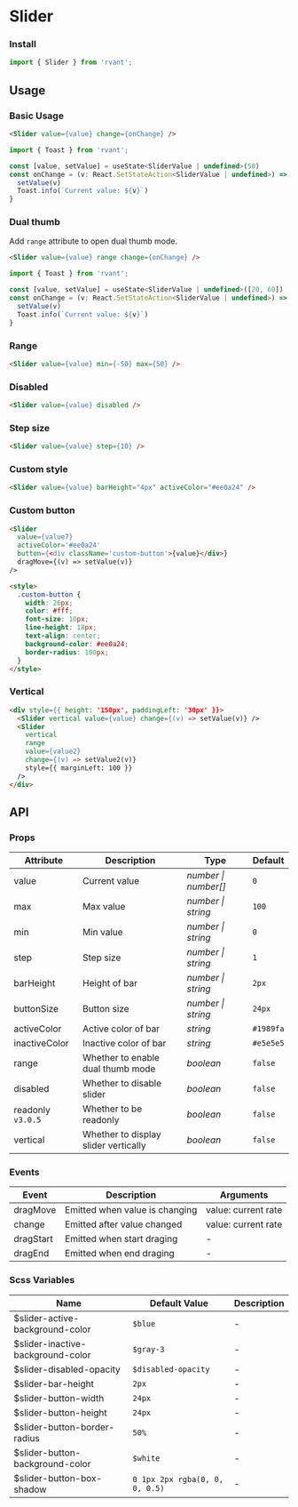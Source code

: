 # Slider

### Install

```js
import { Slider } from 'rvant';
```

## Usage

### Basic Usage

```html
<Slider value={value} change={onChange} />
```

```js
import { Toast } from 'rvant';

const [value, setValue] = useState<SliderValue | undefined>(50)
const onChange = (v: React.SetStateAction<SliderValue | undefined>) => {
  setValue(v)
  Toast.info(`Current value: ${v}`)
}
```

### Dual thumb

Add `range` attribute to open dual thumb mode.

```html
<Slider value={value} range change={onChange} />
```

```js
import { Toast } from 'rvant';

const [value, setValue] = useState<SliderValue | undefined>([20, 60])
const onChange = (v: React.SetStateAction<SliderValue | undefined>) => {
  setValue(v)
  Toast.info(`Current value: ${v}`)
}
```

### Range

```html
<Slider value={value} min={-50} max={50} />
```

### Disabled

```html
<Slider value={value} disabled />
```

### Step size

```html
<Slider value={value} step={10} />
```

### Custom style

```html
<Slider value={value} barHeight="4px" activeColor="#ee0a24" />
```

### Custom button

```html
<Slider
  value={value7}
  activeColor='#ee0a24'
  button={<div className='custom-button'>{value}</div>}
  dragMove={(v) => setValue(v)}
/>

<style>
  .custom-button {
    width: 26px;
    color: #fff;
    font-size: 10px;
    line-height: 18px;
    text-align: center;
    background-color: #ee0a24;
    border-radius: 100px;
  }
</style>
```

### Vertical

```html
<div style={{ height: '150px', paddingLeft: '30px' }}>
  <Slider vertical value={value} change={(v) => setValue(v)} />
  <Slider
    vertical
    range
    value={value2}
    change={(v) => setValue2(v)}
    style={{ marginLeft: 100 }}
  />
</div>
```

## API

### Props

| Attribute         | Description                          | Type                 | Default   |
| ----------------- | ------------------------------------ | -------------------- | --------- |
| value             | Current value                        | _number \| number[]_ | `0`       |
| max               | Max value                            | _number \| string_   | `100`     |
| min               | Min value                            | _number \| string_   | `0`       |
| step              | Step size                            | _number \| string_   | `1`       |
| barHeight        | Height of bar                        | _number \| string_   | `2px`     |
| buttonSize       | Button size                          | _number \| string_   | `24px`    |
| activeColor       | Active color of bar                  | _string_             | `#1989fa` |
| inactiveColor     | Inactive color of bar                | _string_             | `#e5e5e5` |
| range             | Whether to enable dual thumb mode    | _boolean_            | `false`   |
| disabled          | Whether to disable slider            | _boolean_            | `false`   |
| readonly `v3.0.5` | Whether to be readonly               | _boolean_            | `false`   |
| vertical          | Whether to display slider vertically | _boolean_            | `false`   |

### Events

| Event     | Description                    | Arguments           |
| --------- | ------------------------------ | ------------------- |
| dragMove  | Emitted when value is changing | value: current rate |
| change    | Emitted after value changed    | value: current rate |
| dragStart | Emitted when start draging     | -                   |
| dragEnd   | Emitted when end draging       | -                   |


### Scss Variables

| Name                              | Default Value                  | Description |
| --------------------------------- | ------------------------------ | ----------- |
| $slider-active-background-color   | `$blue`                        | -           |
| $slider-inactive-background-color | `$gray-3`                      | -           |
| $slider-disabled-opacity          | `$disabled-opacity`            | -           |
| $slider-bar-height                | `2px`                          | -           |
| $slider-button-width              | `24px`                         | -           |
| $slider-button-height             | `24px`                         | -           |
| $slider-button-border-radius      | `50%`                          | -           |
| $slider-button-background-color   | `$white`                       | -           |
| $slider-button-box-shadow         | `0 1px 2px rgba(0, 0, 0, 0.5)` | -           |
